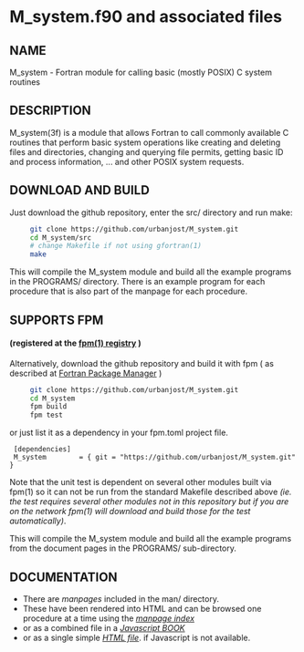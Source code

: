 # M_system.f90 and associated files

## NAME

   M_system - Fortran module for calling basic (mostly POSIX) C system routines

## DESCRIPTION

M_system(3f) is a module that allows Fortran to call commonly available C
routines that perform basic system operations like creating and deleting
files and directories, changing and querying file permits, getting basic
ID and process information, ... and other POSIX system requests.

## DOWNLOAD AND BUILD

Just download the github repository, enter the src/ directory and run make:

```bash
     git clone https://github.com/urbanjost/M_system.git
     cd M_system/src
     # change Makefile if not using gfortran(1)
     make
```
This will compile the M_system module and build all the example programs
in the PROGRAMS/ directory. There is an example program for each procedure
that is also part of the manpage for each procedure.

## SUPPORTS FPM 
#### (registered at the [fpm(1) registry](https://github.com/fortran-lang/fpm-registry) )

Alternatively, download the github repository and build it with 
fpm ( as described at [Fortran Package Manager](https://github.com/fortran-lang/fpm) )

```bash
     git clone https://github.com/urbanjost/M_system.git
     cd M_system
     fpm build
     fpm test
```

or just list it as a dependency in your fpm.toml project file.

     [dependencies]
     M_system        = { git = "https://github.com/urbanjost/M_system.git" }


Note that the unit test is dependent on several other modules built via
fpm(1) so it can not be run from the standard Makefile described above
_(ie. the test requires several other modules not in this repository but
if you are on the network fpm(1) will download and build those for the
test automatically)_.

This will compile the M_system module and build all the example programs from
the document pages in the PROGRAMS/ sub-directory.

## DOCUMENTATION

 + There are *manpages* included in the man/ directory. 
 + These have been rendered into HTML and can be browsed one procedure at a time
   using the
   [*manpage index*](https://urbanjost.github.io/M_system/index.html)
 + or as a combined file in a
   [*Javascript BOOK*](https://urbanjost.github.io/M_system/BOOK_M_system.html)
 + or as a single simple [*HTML file*](https://urbanjost.github.io/M_system/M_system.html).
   if Javascript is not available.
